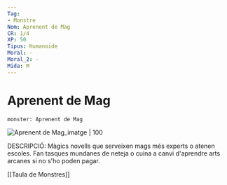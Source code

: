 ```yaml
---
Tag:
- Monstre
Nom: Aprenent de Mag
CR: 1/4
XP: 50
Tipus: Humanoide
Moral: -
Moral_2: -
Mida: M
---
```

# Aprenent de Mag

```statblock
monster: Aprenent de Mag
```

![Aprenent de Mag_imatge | 100](https://www.kryxrpg.com/static/01dc335aeff2bb0fe037a81a47bc7e07/e2747/mage-apprentice.png)

DESCRIPCIÓ: 
Màgics novells que serveixen mags més experts o atenen escoles. Fan tasques mundanes de neteja o cuina a canvi d'aprendre arts arcanes si no s'ho poden pagar.

[[Taula de Monstres]]